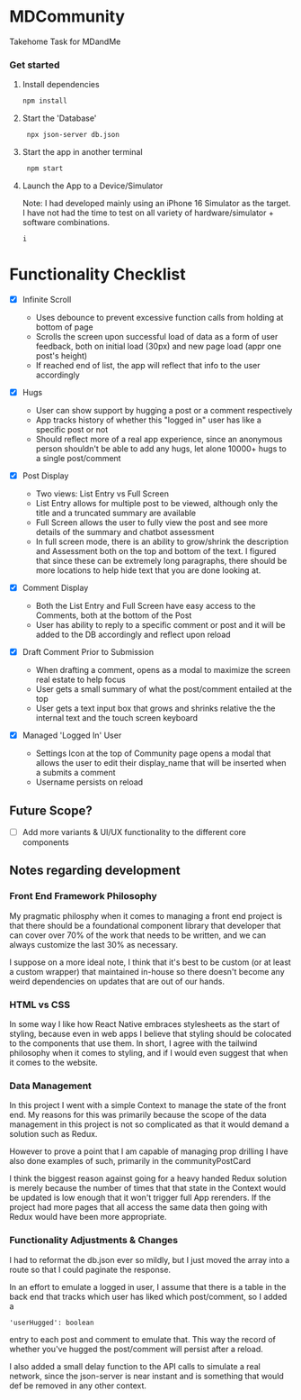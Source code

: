 # MDCommunity

Takehome Task for MDandMe

### Get started

1. Install dependencies

   ```bash
   npm install
   ```

2. Start the 'Database'

   ```bash
    npx json-server db.json
   ```

3. Start the app in another terminal

   ```bash
    npm start
   ```

4. Launch the App to a Device/Simulator

   Note: I had developed mainly using an iPhone 16 Simulator as the target. I have not had the time to test on all variety of hardware/simulator + software combinations.

   ```
   i
   ```

# Functionality Checklist

- [x] Infinite Scroll

  - Uses debounce to prevent excessive function calls from holding at bottom of page
  - Scrolls the screen upon successful load of data as a form of user feedback, both on initial load (30px) and new page load (appr one post's height)
  - If reached end of list, the app will reflect that info to the user accordingly

- [x] Hugs

  - User can show support by hugging a post or a comment respectively
  - App tracks history of whether this "logged in" user has like a specific post or not
  - Should reflect more of a real app experience, since an anonymous person shouldn't be able to add any hugs, let alone 10000+ hugs to a single post/comment

- [x] Post Display

  - Two views: List Entry vs Full Screen
  - List Entry allows for multiple post to be viewed, although only the title and a truncated summary are available
  - Full Screen allows the user to fully view the post and see more details of the summary and chatbot assessment
  - In full screen mode, there is an ability to grow/shrink the description and Assessment both on the top and bottom of the text. I figured that since these can be extremely long paragraphs, there should be more locations to help hide text that you are done looking at.

- [x] Comment Display

  - Both the List Entry and Full Screen have easy access to the Comments, both at the bottom of the Post
  - User has ability to reply to a specific comment or post and it will be added to the DB accordingly and reflect upon reload

- [x] Draft Comment Prior to Submission

  - When drafting a comment, opens as a modal to maximize the screen real estate to help focus
  - User gets a small summary of what the post/comment entailed at the top
  - User gets a text input box that grows and shrinks relative the the internal text and the touch screen keyboard

- [x] Managed 'Logged In' User
  - Settings Icon at the top of Community page opens a modal that allows the user to edit their display_name that will be inserted when a submits a comment
  - Username persists on reload

## Future Scope?

- [ ] Add more variants & UI/UX functionality to the different core components

## Notes regarding development

### Front End Framework Philosophy

My pragmatic philosphy when it comes to managing a front end project is that there should be a foundational component library that developer that can cover over 70% of the work that needs to be written, and we can always customize the last 30% as necessary.

I suppose on a more ideal note, I think that it's best to be custom (or at least a custom wrapper) that maintained in-house so there doesn't become any weird dependencies on updates that are out of our hands.

### HTML vs CSS

In some way I like how React Native embraces stylesheets as the start of styling, because even in web apps I believe that styling should be colocated to the components that use them. In short, I agree with the tailwind philosophy when it comes to styling, and if I would even suggest that when it comes to the website.

### Data Management

In this project I went with a simple Context to manage the state of the front end. My reasons for this was primarily because the scope of the data management in this project is not so complicated as that it would demand a solution such as Redux.

However to prove a point that I am capable of managing prop drilling I have also done examples of such, primarily in the communityPostCard

I think the biggest reason against going for a heavy handed Redux solution is merely because the number of times that that state in the Context would be updated is low enough that it won't trigger full App rerenders. If the project had more pages that all access the same data then going with Redux would have been more appropriate.

### Functionality Adjustments & Changes

I had to reformat the db.json ever so mildly, but I just moved the array into a route so that I could paginate the response.

In an effort to emulate a logged in user, I assume that there is a table in the back end that tracks which user has liked which post/comment, so I added a

    'userHugged': boolean

entry to each post and comment to emulate that. This way the record of whether you've hugged the post/comment will persist after a reload.

I also added a small delay function to the API calls to simulate a real network, since the json-server is near instant and is something that would def be removed in any other context.
